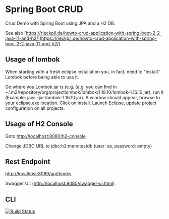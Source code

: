 # Spring Boot CRUD
Crud Demo with Spring Boot using JPA and a H2 DB. 

See also [https://rieckpil.de/howto-crud-application-with-spring-boot-2-2-java-11-and-h2/](https://rieckpil.de/howto-crud-application-with-spring-boot-2-2-java-11-and-h2/)

## Usage of lombok
When starting with a fresh eclipse installation you, in fact, need to "install" Lombok before being able to use it.

Go where you Lombok jar is (e.g. (e.g. you can find in ~/.m2/repository/org/projectlombok/lombok/1.18.10/lombok-1.16.10.jar), run it (Example: java -jar lombok-1.16.10.jar). A window should appear, browse to your eclipse.exe location.
Click on install.
Launch Eclipse, update project configuration on all projects.

## Usage of H2 Console

Goto [http://localhost:8080/h2-console](http://localhost:8080/h2-console)

Change JDBC URL to jdbc:h2:mem:testdb
(user: sa, password: empty)

## Rest Endpoint
[http://localhost:8080/api/books](http://localhost:8080/api/books)

Swagger UI: ([http://localhost:8080/swagger-ui.html](http://localhost:8081/swagger-ui.html)).

## CLI
[![Build Status](https://travis-ci.com/ashburnere/spring-boot-crud.svg?branch=master)](https://travis-ci.com/ashburnere/spring-boot-crud)

